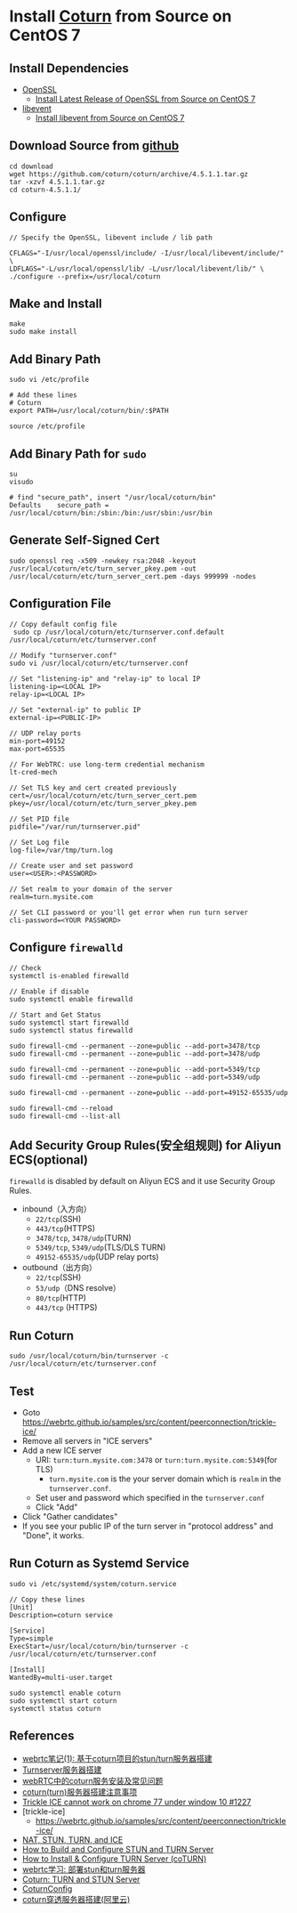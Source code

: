 # Install [Coturn](https://github.com/coturn/coturn) from Source on CentOS 7

## Install Dependencies
* [OpenSSL](https://www.openssl.org/)
  * [Install Latest Release of OpenSSL from Source on CentOS 7](https://github.com/northbright/Notes/blob/master/openssl/install-latest-openssl-from-source-on-centos.md)
* [libevent](http://libevent.org/)
  * [Install libevent from Source on CentOS 7](https://github.com/northbright/Notes/blob/master/libevent/install-libevent-from-source-on-centos.md) 

## Download Source from [github](https://github.com/coturn/coturn/releases)
```
cd download
wget https://github.com/coturn/coturn/archive/4.5.1.1.tar.gz
tar -xzvf 4.5.1.1.tar.gz
cd coturn-4.5.1.1/
```

## Configure

```
// Specify the OpenSSL, libevent include / lib path

CFLAGS="-I/usr/local/openssl/include/ -I/usr/local/libevent/include/" \
LDFLAGS="-L/usr/local/openssl/lib/ -L/usr/local/libevent/lib/" \
./configure --prefix=/usr/local/coturn
```

## Make and Install
```
make
sudo make install
```

## Add Binary Path
```
sudo vi /etc/profile

# Add these lines
# Coturn
export PATH=/usr/local/coturn/bin/:$PATH
```

```
source /etc/profile
```

## Add Binary Path for `sudo`
```
su
visudo

# find "secure_path", insert "/usr/local/coturn/bin"
Defaults    secure_path = /usr/local/coturn/bin:/sbin:/bin:/usr/sbin:/usr/bin
```

## Generate Self-Signed Cert
```
sudo openssl req -x509 -newkey rsa:2048 -keyout /usr/local/coturn/etc/turn_server_pkey.pem -out /usr/local/coturn/etc/turn_server_cert.pem -days 999999 -nodes
```

## Configuration File
```
// Copy default config file
 sudo cp /usr/local/coturn/etc/turnserver.conf.default /usr/local/coturn/etc/turnserver.conf
```

```
// Modify "turnserver.conf"
sudo vi /usr/local/coturn/etc/turnserver.conf

// Set "listening-ip" and "relay-ip" to local IP
listening-ip=<LOCAL IP>
relay-ip=<LOCAL IP>

// Set "external-ip" to public IP
external-ip=<PUBLIC-IP>

// UDP relay ports
min-port=49152
max-port=65535

// For WebTRC: use long-term credential mechanism
lt-cred-mech

// Set TLS key and cert created previously
cert=/usr/local/coturn/etc/turn_server_cert.pem
pkey=/usr/local/coturn/etc/turn_server_pkey.pem

// Set PID file
pidfile="/var/run/turnserver.pid"

// Set Log file
log-file=/var/tmp/turn.log

// Create user and set password
user=<USER>:<PASSWORD>

// Set realm to your domain of the server
realm=turn.mysite.com

// Set CLI password or you'll get error when run turn server
cli-password=<YOUR PASSWORD>
```

## Configure `firewalld`
```
// Check
systemctl is-enabled firewalld

// Enable if disable
sudo systemctl enable firewalld

// Start and Get Status
sudo systemctl start firewalld
sudo systemctl status firewalld
```

```
sudo firewall-cmd --permanent --zone=public --add-port=3478/tcp
sudo firewall-cmd --permanent --zone=public --add-port=3478/udp

sudo firewall-cmd --permanent --zone=public --add-port=5349/tcp
sudo firewall-cmd --permanent --zone=public --add-port=5349/udp

sudo firewall-cmd --permanent --zone=public --add-port=49152-65535/udp

sudo firewall-cmd --reload
sudo firewall-cmd --list-all
```

## Add Security Group Rules(安全组规则) for Aliyun ECS(optional)
`firewalld` is disabled by default on Aliyun ECS and it use Security Group Rules.

* inbound（入方向）
  * `22/tcp`(SSH) 
  * `443/tcp`(HTTPS)
  * `3478/tcp`, `3478/udp`(TURN)
  * `5349/tcp`, `5349/udp`(TLS/DLS TURN)
  * `49152-65535/udp`(UDP relay ports)
* outbound（出方向） 
  * `22/tcp`(SSH)
  * `53/udp`（DNS resolve）
  * `80/tcp`(HTTP)
  * `443/tcp` (HTTPS)

## Run Coturn
```
sudo /usr/local/coturn/bin/turnserver -c /usr/local/coturn/etc/turnserver.conf
```

## Test
* Goto <https://webrtc.github.io/samples/src/content/peerconnection/trickle-ice/>
* Remove all servers in "ICE servers"
* Add a new ICE server
  * URI: `turn:turn.mysite.com:3478` or `turn:turn.mysite.com:5349`(for TLS)
    * `turn.mysite.com` is the your server domain which is `realm` in the `turnserver.conf`.
  * Set user and password which specified in the `turnserver.conf`
  * Click "Add"
* Click "Gather candidates"
* If you see your public IP of the turn server in "protocol address" and "Done", it works.

## Run Coturn as Systemd Service
```
sudo vi /etc/systemd/system/coturn.service
```
```
// Copy these lines
[Unit]
Description=coturn service

[Service]
Type=simple
ExecStart=/usr/local/coturn/bin/turnserver -c /usr/local/coturn/etc/turnserver.conf

[Install]
WantedBy=multi-user.target
```
```
sudo systemctl enable coturn
sudo systemctl start coturn
systemctl status coturn
```

## References
* [webrtc笔记(1): 基于coturn项目的stun/turn服务器搭建](https://www.cnblogs.com/yjmyzz/p/how-to-install-coturn-on-ubuntu.html)
* [Turnserver服务器搭建](https://yq.aliyun.com/articles/670085)
* [webRTC中的coturn服务安装及常见问题](https://blog.csdn.net/qq_35432904/article/details/103808345)
* [coturn(turn)服务器搭建注意事项](https://www.jianshu.com/p/9f98042ac0f6)
* [Trickle ICE cannot work on chrome 77 under window 10 #1227](https://github.com/webrtc/samples/issues/1227)
* [trickle-ice]
  * <https://webrtc.github.io/samples/src/content/peerconnection/trickle-ice/>
* [NAT, STUN, TURN, and ICE](https://www.thirdlane.com/blog/nat-stun-turn-and-ice)
* [How to Build and Configure STUN and TURN Server](https://www.thirdlane.com/blog/how-to-build-and-configure-stun-and-turn-server)
* [How to Install & Configure TURN Server (coTURN)](https://fatiherikci.com/en/how-to-install-turn-coturn/)
* [webrtc学习: 部署stun和turn服务器](https://www.cnblogs.com/lingdhox/p/4209659.html)
* [Coturn: TURN and STUN Server](https://zhuanlan.zhihu.com/p/32093871)
* [CoturnConfig](https://github.com/coturn/coturn/wiki/CoturnConfig)
* [coturn穿透服务器搭建(阿里云)](https://www.jianshu.com/p/915eab39476d)

